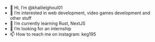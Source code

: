 - 👋 Hi, I’m @khalilelghoul01
- 👀 I’m interested in web development, video games development and other stuff
- 🌱 I’m currently learning Rust, NextJS
- 💞️ I’m looking for an internship
- 📫 How to reach me on instagram: keg195

<!---
khalilelghoul01/khalilelghoul01 is a ✨ special ✨ repository because its `README.md` (this file) appears on your GitHub profile.
You can click the Preview link to take a look at your changes.
--->
